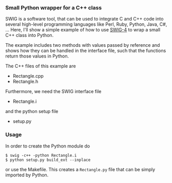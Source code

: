 ### Small Python wrapper for a C++ class

SWIG is a software tool, that can be used to integrate C and C++ code into several high-level programming languages like Perl, Ruby, Python, Java, C#, ... Here, I'll show a simple example of how to use [SWIG-4](http://www.swig.org/Doc4.0/SWIGDocumentation.html) to wrap a small C++ class into Python.

The example includes two methods with values passed by reference and shows how they can be handled in the interface file, such that the functions return those values in Python.

The C++ files of this example are
* Rectangle.cpp
* Rectangle.h

Furthermore, we need the SWIG interface file

* Rectangle.i

and the python setup file

* setup.py

### Usage

In order to create the Python module do

```
$ swig -c++ -python Rectangle.i
$ python setup.py build_ext --inplace
```

or use the Makefile. This creates a `Rectangle.py` file that can be simply imported by Python.